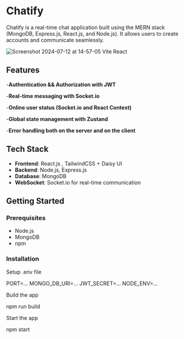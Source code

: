 # Chatify

Chatify is a real-time chat application built using the MERN stack (MongoDB, Express.js, React.js, and Node.js). It allows users to create accounts and communicate seamlessly.

![Screenshot 2024-07-12 at 14-57-05 Vite React](https://github.com/user-attachments/assets/c5f6387d-00b0-4711-b144-a93d40997bb0)


## Features

-**Authentication && Authorization with JWT**

-**Real-time messaging with Socket.io**

-**Online user status (Socket.io and React Context)**

-**Global state management with Zustand**

-**Error handling both on the server and on the client**


## Tech Stack

- **Frontend**: React.js , TailwindCSS + Daisy UI
- **Backend**: Node.js, Express.js
- **Database**: MongoDB
- **WebSocket**: Socket.io for real-time communication

## Getting Started

### Prerequisites

- Node.js
- MongoDB 
- npm
     
### Installation

Setup .env file

PORT=...
MONGO_DB_URI=...
JWT_SECRET=...
NODE_ENV=...

Build the app

npm run build

Start the app

npm start
   
